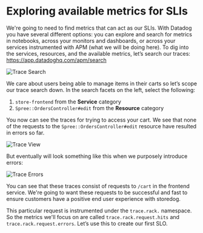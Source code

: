 # Exploring available metrics for SLIs 

We're going to need to find metrics that can act as our SLIs. With Datadog you have several different options: you can explore and search for metrics in notebooks, across your monitors and dashboards, or across your services instrumented with APM (what we will be doing here). To dig into the services, resources, and the available metrics, let’s search our traces: https://app.datadoghq.com/apm/search 

![Trace Search](/datadog/scenarios/service-level-objectives/assets/trace-search.png)

We care about users being able to manage items in their carts so let’s scope our trace search down. In the search facets on the left, select the following: 

1. `store-frontend` from the **Service** category
2. `Spree::OrdersController#edit` from the **Resource** category

You now can see the traces for trying to access your cart. We see that none of the requests to the `Spree::OrdersController#edit` resource have resulted in errors so far. 

![Trace View](/datadog/scenarios/service-level-objectives/assets/trace-view.png)

But eventually will look something like this when we purposely introduce errors: 

![Trace Errors](/datadog/scenarios/service-level-objectives/assets/trace-errors.png)

You can see that these traces consist of requests to `/cart` in the frontend service. We're going to want these requests to be successful and fast to ensure customers have a positive end user experience with storedog.

This particular request is instrumented under the `trace.rack.` namespace. So the metrics we'll focus on are called `trace.rack.request.hits` and `trace.rack.request.errors`. Let’s use this to create our first SLO. 
